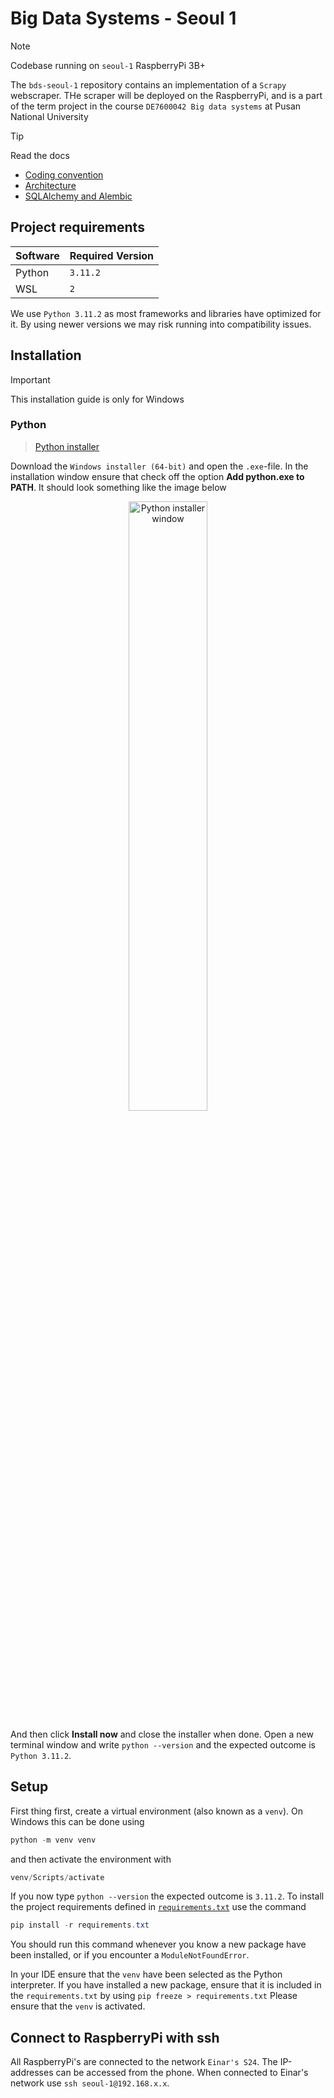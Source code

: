 # Big Data Systems - Seoul 1

> [!NOTE]
> Codebase running on `seoul-1` RaspberryPi 3B+

The `bds-seoul-1` repository contains an implementation of a `Scrapy` webscraper. THe scraper will be deployed on the
RaspberryPi, and is a part of the term project in the course `DE7600042 Big data systems` at Pusan National University

> [!TIP]
> Read the docs

- [Coding convention](./docs/coding-convention.md)
- [Architecture](./docs/architecture.md)
- [SQLAlchemy and Alembic](./docs/database.md)

## Project requirements

| Software | Required Version |
|----------|------------------|
| Python   | `3.11.2`         |
| WSL      | `2`              |

We use `Python 3.11.2`  as most frameworks and libraries have optimized for it. By using newer
versions we may risk running into compatibility issues.

## Installation

> [!IMPORTANT]  
> This installation guide is only for Windows

### Python

> [Python installer](https://www.python.org/downloads/release/python-3112/)

Download the `Windows installer (64-bit)` and open the `.exe`-file. In the installation window ensure that check off the
option **Add python.exe to PATH**. It should look something like the image below

<div align="center">
  <img src="https://github.com/user-attachments/assets/ca85b102-c5ad-4716-a108-f79f1d065492" alt="Python installer window" width="50%">
</div>

And then click **Install now** and close the installer when done. Open a new terminal window and
write `python --version` and the expected outcome is `Python 3.11.2`.

## Setup

First thing first, create a virtual environment (also known as a `venv`). On Windows this can be done using

```powershell
python -m venv venv
```

and then activate the environment with

```powershell
venv/Scripts/activate
```

If you now type `python --version` the expected outcome is `3.11.2`. To install the project requirements defined in [
`requirements.txt`](requirements.txt) use the command

```powershell
pip install -r requirements.txt
```

You should run this command whenever you know a new package have been installed, or if you encounter a
`ModuleNotFoundError`.

In your IDE ensure that the `venv` have been selected as the Python interpreter. If you have installed a new package,
ensure that it is included in the `requirements.txt` by using `pip freeze > requirements.txt` Please ensure that the
`venv` is activated.

## Connect to RaspberryPi with ssh

All RaspberryPi's are connected to the network `Einar's S24`. The IP-addresses can be accessed from the phone. When
connected to Einar's network use `ssh seoul-1@192.168.x.x`.

